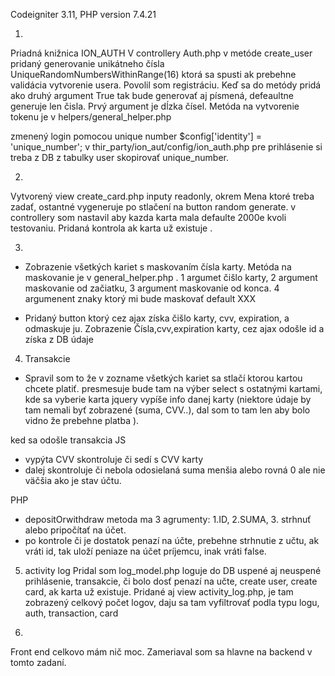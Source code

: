 Codeigniter 3.11, PHP version 7.4.21

1. 
Priadná knižnica ION_AUTH
V controllery Auth.php  v metóde create_user pridaný generovanie unikátneho čísla UniqueRandomNumbersWithinRange(16) ktorá sa spusti ak prebehne validácia vytvorenie usera.
Povolil som registráciu.
Keď sa do  metódy pridá ako druhý argument True tak  bude generovať aj písmená, defeaultne generuje len čisla. Prvý argument je dĺzka čísel.
Metóda na vytvorenie tokenu je v helpers/general_helper.php

zmenený login pomocou unique number $config['identity']    = 'unique_number';   v thir_party/ion_aut/config/ion_auth.php
pre prihlásenie si treba z DB z tabulky user  skopirovať unique_number.

2. 
Vytvorený view create_card.php 
inputy readonly, okrem Mena ktoré treba zadať, ostantné vygeneruje po stlačení na button random generate.
v controllery som nastavil aby kazda karta mala defaulte 2000e kvoli testovaniu. 
Pridaná kontrola ak karta už existuje .


3. 
- Zobrazenie všetkých kariet s maskovaním čísla karty. Metóda na maskovanie je v general_helper.php . 1 argumet čišlo karty, 2 argument maskovanie od začiatku, 3 argument maskovanie od konca. 4 argumenent znaky ktorý mi bude maskovať default XXX


- Pridaný button ktorý cez ajax získa čišlo karty, cvv, expiration, a odmaskuje ju.
Zobrazenie Čísla,cvv,expiration karty, cez ajax odošle id  a získa z DB údaje

4. Transakcie 
- Spravil som to že v zozname všetkých kariet sa stlačí ktorou kartou chcete platiť. presmesuje 
bude tam na výber select s ostatnými kartami, kde sa vyberie karta jquery vypíše info danej karty (niektore údaje by tam nemali byť zobrazené (suma, CVV..), dal som to tam len aby bolo vidno že prebehne platba ).


ked sa odošle transakcia 
JS
- vypýta CVV skontroluje či sedí s CVV karty
- dalej skontroluje či nebola odosielaná  suma menšia alebo rovná  0 ale nie väčšia ako je stav účtu. 

PHP
- depositOrwithdraw metoda ma 3 agrumenty: 1.ID, 2.SUMA, 3. strhnuť alebo pripočítať na účet. 
- po kontrole či je dostatok penazí na účte,  prebehne strhnutie z učtu,  ak vráti id, tak uloží peniaze na účet príjemcu, inak vráti false.

5. activity log 
Pridal som log_model.php
loguje do DB uspené aj neuspené prihlásenie, transakcie, či bolo dosť penazí na učte, create user, create card, ak karta už existuje.
Pridané aj view activity_log.php, je tam zobrazený celkový počet logov, daju sa tam vyfiltrovať podla typu logu, auth, transaction, card

6. 
Front end celkovo mám nič moc. Zameriaval som sa hlavne na backend v tomto zadaní.
